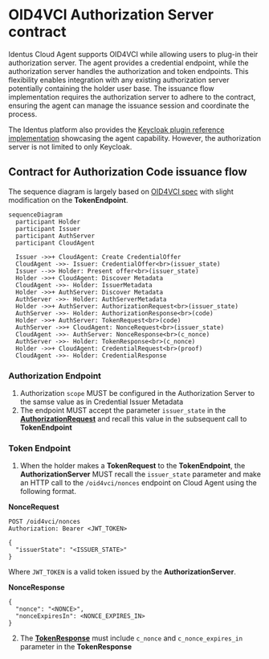 # OID4VCI Authorization Server contract

Identus Cloud Agent supports OID4VCI while allowing users to plug-in their authorization server.
The agent provides a credential endpoint, while the authorization server handles the authorization and token endpoints.
This flexibility enables integration with any existing authorization server potentially containing the holder user base.
The issuance flow implementation requires the authorization server to adhere to the contract, ensuring the agent can manage the issuance session and coordinate the process.

The Identus platform also provides the [Keycloak plugin reference implementation](https://github.com/hyperledger/identus-keycloak-plugins) showcasing the agent capability.
However, the authorization server is not limited to only Keycloak.

## Contract for Authorization Code issuance flow

The sequence diagram is largely based on [OID4VCI spec](https://openid.net/specs/openid-4-verifiable-credential-issuance-1_0.html#name-authorization-code-flow)
with slight modification on the __TokenEndpoint__.

```mermaid
sequenceDiagram
  participant Holder
  participant Issuer
  participant AuthServer
  participant CloudAgent

  Issuer ->>+ CloudAgent: Create CredentialOffer
  CloudAgent ->>- Issuer: CredentialOffer<br>(issuer_state)
  Issuer -->> Holder: Present offer<br>(issuer_state)
  Holder ->>+ CloudAgent: Discover Metadata
  CloudAgent ->>- Holder: IssuerMetadata
  Holder ->>+ AuthServer: Discover Metadata
  AuthServer ->>- Holder: AuthServerMetadata
  Holder ->>+ AuthServer: AuthorizationRequest<br>(issuer_state)
  AuthServer ->>- Holder: AuthorizationResponse<br>(code)
  Holder ->>+ AuthServer: TokenRequest<br>(code)
  AuthServer ->>+ CloudAgent: NonceRequest<br>(issuer_state)
  CloudAgent ->>- AuthServer: NonceResponse<br>(c_nonce)
  AuthServer ->>- Holder: TokenResponse<br>(c_nonce)
  Holder ->>+ CloudAgent: CredentialRequest<br>(proof)
  CloudAgent ->>- Holder: CredentialResponse
```


### Authorization Endpoint

1. Authorization `scope` MUST be configured in the Authorization Server to the samse value as in Credential Issuer Metadata
2. The endpoint MUST accept the parameter `issuer_state` in the [__AuthorizationRequest__](https://openid.net/specs/openid-4-verifiable-credential-issuance-1_0.html#section-5.1.3-2.3) and recall this value in the subsequent call to __TokenEndpoint__

### Token Endpoint

1. When the holder makes a __TokenRequest__ to the __TokenEndpoint__, the __AuthorizationServer__ MUST recall the `issuer_state` parameter and make an HTTP call to the `/oid4vci/nonces` endpoint on Cloud Agent using the following format.

__NonceRequest__

```
POST /oid4vci/nonces
Authorization: Bearer <JWT_TOKEN>

{
  "issuerState": "<ISSUER_STATE>"
}
```
Where `JWT_TOKEN` is a valid token issued by the __AuthorizationServer__.

__NonceResponse__

```
{
  "nonce": "<NONCE>",
  "nonceExpiresIn": <NONCE_EXPIRES_IN>
}
```

2. The [__TokenResponse__](https://openid.net/specs/openid-4-verifiable-credential-issuance-1_0.html#name-successful-token-response) must include `c_nonce` and `c_nonce_expires_in` parameter in the __TokenResponse__

